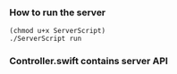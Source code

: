 ### How to run the server
    (chmod u+x ServerScript)
    ./ServerScript run

### Controller.swift contains server API 
